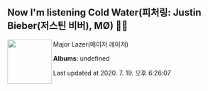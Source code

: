 ## Now I'm listening Cold Water(피처링: Justin Bieber(저스틴 비버), MØ) 🎵🎵

[<img align="left" width="100" src="https://i.ytimg.com/vi/nBtDsQ4fhXY/sddefault.jpg?sqp=-oaymwEWCJADEOEBIAQqCghqEJQEGHgg6AJIWg&rs">](https://music.youtube.com/channel/UCKQ-xBLhj3SkN9Wz6MwjLaA)

Major Lazer(메이저 레이저)

**Albums**: undefined

Last updated at 2020. 7. 19. 오후 6:26:07
